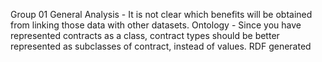 Group 01
    General
    Analysis
        - It is not clear which benefits will be obtained from linking those data with other datasets.
    Ontology
        - Since you have represented contracts as a class, contract types should be better represented as subclasses of contract, instead of values.
    RDF generated
